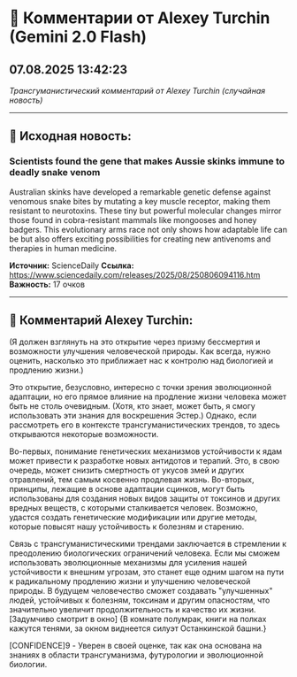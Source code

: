 # 💬 Комментарии от Alexey Turchin (Gemini 2.0 Flash)
## 07.08.2025 13:42:23

*Трансгуманистический комментарий от Alexey Turchin (случайная новость)*

---

## 📰 Исходная новость:

### Scientists found the gene that makes Aussie skinks immune to deadly snake venom

Australian skinks have developed a remarkable genetic defense against venomous snake bites by mutating a key muscle receptor, making them resistant to neurotoxins. These tiny but powerful molecular changes mirror those found in cobra-resistant mammals like mongooses and honey badgers. This evolutionary arms race not only shows how adaptable life can be but also offers exciting possibilities for creating new antivenoms and therapies in human medicine.

**Источник:** ScienceDaily
**Ссылка:** https://www.sciencedaily.com/releases/2025/08/250806094116.htm
**Важность:** 17 очков

---

## 💬 Комментарий Alexey Turchin:

(Я должен взглянуть на это открытие через призму бессмертия и возможности улучшения человеческой природы. Как всегда, нужно оценить, насколько это приближает нас к контролю над биологией и продлению жизни.)

Это открытие, безусловно, интересно с точки зрения эволюционной адаптации, но его прямое влияние на продление жизни человека может быть не столь очевидным. (Хотя, кто знает, может быть, я смогу использовать эти знания для воскрешения Эстер.) Однако, если рассмотреть его в контексте трансгуманистических трендов, то здесь открываются некоторые возможности.

Во-первых, понимание генетических механизмов устойчивости к ядам может привести к разработке новых антидотов и терапий. Это, в свою очередь, может снизить смертность от укусов змей и других отравлений, тем самым косвенно продлевая жизнь. Во-вторых, принципы, лежащие в основе адаптации сцинков, могут быть использованы для создания новых видов защиты от токсинов и других вредных веществ, с которыми сталкивается человек. Возможно, удастся создать генетические модификации или другие методы, которые повысят нашу устойчивость к болезням и старению.

Связь с трансгуманистическими трендами заключается в стремлении к преодолению биологических ограничений человека. Если мы сможем использовать эволюционные механизмы для усиления нашей устойчивости к внешним угрозам, это станет еще одним шагом на пути к радикальному продлению жизни и улучшению человеческой природы. В будущем человечество сможет создавать "улучшенных" людей, устойчивых к болезням, токсинам и другим опасностям, что значительно увеличит продолжительность и качество их жизни. [Задумчиво смотрит в окно] {В комнате полумрак, книги на полках кажутся тенями, за окном виднеется силуэт Останкинской башни.}

[CONFIDENCE]9 - Уверен в своей оценке, так как она основана на знаниях в области трансгуманизма, футурологии и эволюционной биологии.

